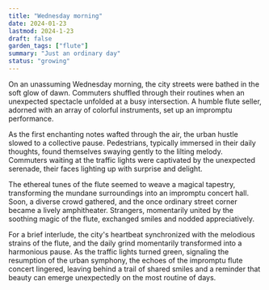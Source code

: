 ```yaml
---
title: "Wednesday morning"
date: 2024-01-23
lastmod: 2024-1-23
draft: false
garden_tags: ["flute"]
summary: "Just an ordinary day"
status: "growing"
---
```


On an unassuming Wednesday morning, the city streets were bathed in the soft glow of dawn. Commuters shuffled through their routines when an unexpected spectacle unfolded at a busy intersection. A humble flute seller, adorned with an array of colorful instruments, set up an impromptu performance.

As the first enchanting notes wafted through the air, the urban hustle slowed to a collective pause. Pedestrians, typically immersed in their daily thoughts, found themselves swaying gently to the lilting melody. Commuters waiting at the traffic lights were captivated by the unexpected serenade, their faces lighting up with surprise and delight.

The ethereal tunes of the flute seemed to weave a magical tapestry, transforming the mundane surroundings into an impromptu concert hall. Soon, a diverse crowd gathered, and the once ordinary street corner became a lively amphitheater. Strangers, momentarily united by the soothing magic of the flute, exchanged smiles and nodded appreciatively.

For a brief interlude, the city's heartbeat synchronized with the melodious strains of the flute, and the daily grind momentarily transformed into a harmonious pause. As the traffic lights turned green, signaling the resumption of the urban symphony, the echoes of the impromptu flute concert lingered, leaving behind a trail of shared smiles and a reminder that beauty can emerge unexpectedly on the most routine of days.
